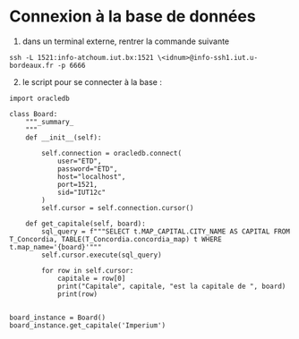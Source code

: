 # Connexion à la base de données

1. dans un terminal externe, rentrer la commande suivante<br>
```
ssh -L 1521:info-atchoum.iut.bx:1521 \<idnum>@info-ssh1.iut.u-bordeaux.fr -p 6666
```

2. le script pour se connecter à la base :

```
import oracledb

class Board:
    """_summary_
    """
    def __init__(self):

        self.connection = oracledb.connect(
            user="ETD",
            password="ETD",
            host="localhost",
            port=1521,
            sid="IUT12c"
        )
        self.cursor = self.connection.cursor()
            
    def get_capitale(self, board):
        sql_query = f"""SELECT t.MAP_CAPITAL.CITY_NAME AS CAPITAL FROM T_Concordia, TABLE(T_Concordia.concordia_map) t WHERE t.map_name='{board}'"""
        self.cursor.execute(sql_query)

        for row in self.cursor:
            capitale = row[0]
            print("Capitale", capitale, "est la capitale de ", board)
            print(row)


board_instance = Board()
board_instance.get_capitale('Imperium')
```